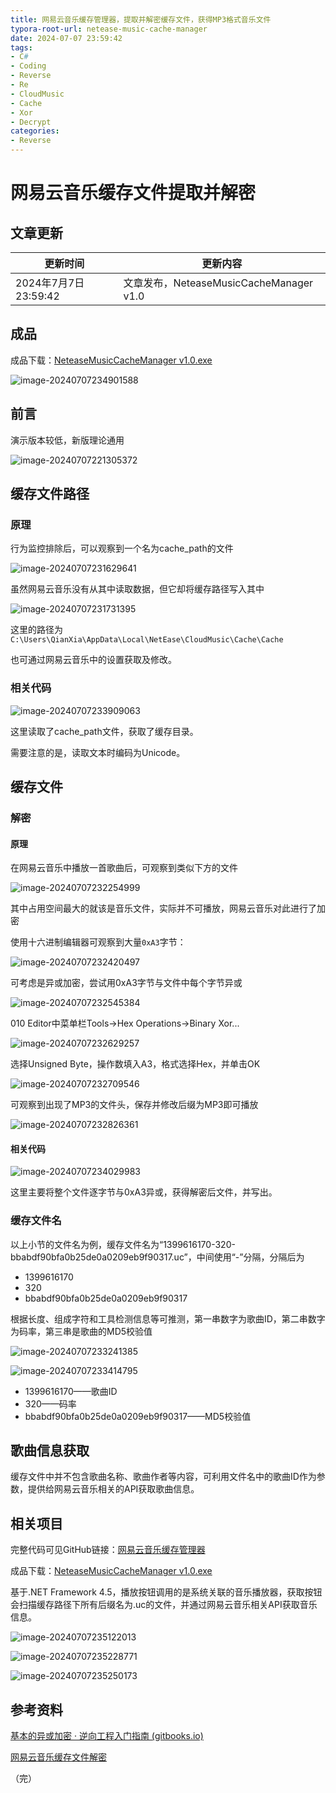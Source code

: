 ```yaml
---
title: 网易云音乐缓存管理器，提取并解密缓存文件，获得MP3格式音乐文件
typora-root-url: netease-music-cache-manager
date: 2024-07-07 23:59:42
tags:
- C#
- Coding
- Reverse
- Re
- CloudMusic
- Cache
- Xor
- Decrypt
categories:
- Reverse
---
```


# 网易云音乐缓存文件提取并解密

## 文章更新

| 更新时间             | 更新内容                                |
| -------------------- | --------------------------------------- |
| 2024年7月7日23:59:42 | 文章发布，NeteaseMusicCacheManager v1.0 |

## 成品

成品下载：[NeteaseMusicCacheManager v1.0.exe](https://wwo.lanzoub.com/iqEki23tzvlc)

![image-20240707234901588](image-20240707234901588.png)

## 前言

演示版本较低，新版理论通用

![image-20240707221305372](image-20240707221305372.png)

## 缓存文件路径

### 原理

行为监控排除后，可以观察到一个名为cache_path的文件

![image-20240707231629641](image-20240707231629641.png)

虽然网易云音乐没有从其中读取数据，但它却将缓存路径写入其中

![image-20240707231731395](image-20240707231731395.png)

这里的路径为`C:\Users\QianXia\AppData\Local\NetEase\CloudMusic\Cache\Cache`

也可通过网易云音乐中的设置获取及修改。

### 相关代码

![image-20240707233909063](image-20240707233909063.png)

这里读取了cache_path文件，获取了缓存目录。

需要注意的是，读取文本时编码为Unicode。

## 缓存文件

### 解密

#### 原理

在网易云音乐中播放一首歌曲后，可观察到类似下方的文件

![image-20240707232254999](image-20240707232254999.png)

其中占用空间最大的就该是音乐文件，实际并不可播放，网易云音乐对此进行了加密

使用十六进制编辑器可观察到大量`0xA3`字节：

![image-20240707232420497](image-20240707232420497.png)

可考虑是异或加密，尝试用0xA3字节与文件中每个字节异或

![image-20240707232545384](image-20240707232545384.png)

010 Editor中菜单栏Tools->Hex Operations->Binary Xor...

![image-20240707232629257](image-20240707232629257.png)

选择Unsigned Byte，操作数填入A3，格式选择Hex，并单击OK

![image-20240707232709546](image-20240707232709546.png)

可观察到出现了MP3的文件头，保存并修改后缀为MP3即可播放

![image-20240707232826361](image-20240707232826361.png)

#### 相关代码

![image-20240707234029983](image-20240707234029983.png)

这里主要将整个文件逐字节与0xA3异或，获得解密后文件，并写出。

### 缓存文件名

以上小节的文件名为例，缓存文件名为“1399616170-320-bbabdf90bfa0b25de0a0209eb9f90317.uc”，中间使用“-”分隔，分隔后为

- 1399616170
- 320
- bbabdf90bfa0b25de0a0209eb9f90317

根据长度、组成字符和工具检测信息等可推测，第一串数字为歌曲ID，第二串数字为码率，第三串是歌曲的MD5校验值

![image-20240707233241385](image-20240707233241385.png)

![image-20240707233414795](image-20240707233414795.png)

- 1399616170——歌曲ID
- 320——码率
- bbabdf90bfa0b25de0a0209eb9f90317——MD5校验值

## 歌曲信息获取

缓存文件中并不包含歌曲名称、歌曲作者等内容，可利用文件名中的歌曲ID作为参数，提供给网易云音乐相关的API获取歌曲信息。

## 相关项目

完整代码可见GitHub链接：[网易云音乐缓存管理器](https://github.com/L0serQianXia/NeteaseMusicCacheManager)

成品下载：[NeteaseMusicCacheManager v1.0.exe](https://wwo.lanzoub.com/iqEki23tzvlc)

基于.NET Framework 4.5，播放按钮调用的是系统关联的音乐播放器，获取按钮会扫描缓存路径下所有后缀名为.uc的文件，并通过网易云音乐相关API获取音乐信息。

![image-20240707235122013](image-20240707235122013.png)

![image-20240707235228771](image-20240707235228771.png)

![image-20240707235250173](image-20240707235250173.png)

## 参考资料

[基本的异或加密 · 逆向工程入门指南 (gitbooks.io)](https://wizardforcel.gitbooks.io/re-for-beginners/content/Part-IX/Chapter-84.html)

[网易云音乐缓存文件解密](https://www.52pojie.cn/thread-1556228-1-4.html)

（完）
